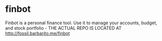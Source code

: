 # finbot
Finbot is a personal finance tool. Use it to manage your accounts, budget, and stock portfolio - THE ACTUAL REPO IS LOCATED AT http://fossil.barbarito.me/finbot
